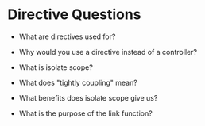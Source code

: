# Directive Questions

* What are directives used for?

* Why would you use a directive instead of a controller?

* What is isolate scope?

* What does "tightly coupling" mean?

* What benefits does isolate scope give us?

* What is the purpose of the link function?

